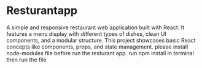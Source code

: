 # Resturantapp
A simple and responsive restaurant web application built with React. It features a menu display with different types of dishes, clean UI components, and a modular structure. This project showcases basic React concepts like components, props, and state management.
please install node-modules file before run the resturant app. 
run npm install in terminal then run the file 
